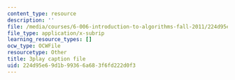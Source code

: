```yaml
---
content_type: resource
description: ''
file: /media/courses/6-006-introduction-to-algorithms-fall-2011/224d95e69d1b99366a683f6fd222d0f3_0M_kIqhwbFo.srt
file_type: application/x-subrip
learning_resource_types: []
ocw_type: OCWFile
resourcetype: Other
title: 3play caption file
uid: 224d95e6-9d1b-9936-6a68-3f6fd222d0f3
---
```

